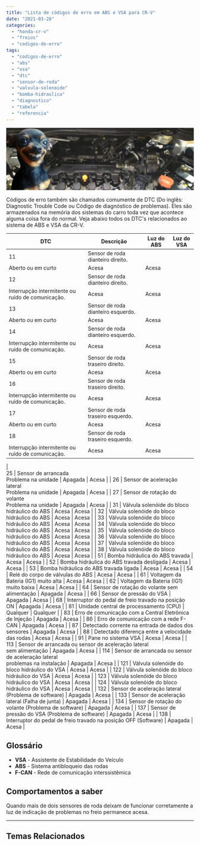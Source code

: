```yaml
---
title: "Lista de códigos de erro em ABS e VSA para CR-V"
date: "2021-03-28"
categories:
  - "honda-cr-v"
  - "freios"
  - "codigos-de-erro"
tags:
  - "codigos-de-erro"
  - "abs"
  - "vsa"
  - "dtc"
  - "sensor-de-roda"
  - "valvula-solenoide"
  - "bomba-hidraulica"
  - "diagnostico"
  - "tabela"
  - "referencia"
---
```


![](media/header_dtc.jpg)

Códigos de erro também são chamados comumente de DTC (Do inglês: Diagnostic Trouble Code ou Código de diagnóstico de problemas). Eles são armazenados na memória dos sistemas do carro toda vez que acontece alguma coisa fora do normal. Veja abaixo todos os DTC's relacionados ao sistema de ABS e VSA da CR-V.

<!--more-->

| DTC | Descrição | Luz do ABS | Luz do VSA |
| --- | --- | --- | --- |
| 11 | Sensor de roda dianteiro direito.  
Aberto ou em curto | Acesa | Acesa |
| 12 | Sensor de roda dianteiro direito.  
Interrupção intermitente ou ruído de comunicação. | Acesa | Acesa |
| 13 | Sensor de roda dianteiro esquerdo.  
Aberto ou em curto | Acesa | Acesa |
| 14 | Sensor de roda dianteiro esquerdo.  
Interrupção intermitente ou ruído de comunicação. | Acesa | Acesa |
| 15 | Sensor de roda traseiro direito.  
Aberto ou em curto | Acesa | Acesa |
| 16 | Sensor de roda traseiro direito.  
Interrupção intermitente ou ruído de comunicação. | Acesa | Acesa |
| 17 | Sensor de roda traseiro esquerdo.  
Aberto ou em curto | Acesa | Acesa |
| 18 | Sensor de roda traseiro esquerdo.  
Interrupção intermitente ou ruído de comunicação. | Acesa | Acesa |
|   
25 | Sensor de arrancada  
Problema na unidade | Apagada | Acesa |
| 26 | Sensor de aceleração lateral  
Problema na unidade | Apagada | Acesa |
| 27 | Sensor de rotação do volante  
Problema na unidade | Apagada | Acesa |
| 31 | Válvula solenóide do bloco hidráulico do ABS | Acesa | Acesa |
| 32 | Válvula solenóide do bloco hidráulico do ABS | Acesa | Acesa |
| 33 | Válvula solenóide do bloco hidráulico do ABS | Acesa | Acesa |
| 34 | Válvula solenóide do bloco hidráulico do ABS | Acesa | Acesa |
| 35 | Válvula solenóide do bloco hidráulico do ABS | Acesa | Acesa |
| 36 | Válvula solenóide do bloco hidráulico do ABS | Acesa | Acesa |
| 37 | Válvula solenóide do bloco hidráulico do ABS | Acesa | Acesa |
| 38 | Válvula solenóide do bloco hidráulico do ABS | Acesa | Acesa |
| 51 | Bomba hidráulica do ABS travada | Acesa | Acesa |
| 52 | Bomba hidráulica do ABS travada desligada | Acesa | Acesa |
| 53 | Bomba hidráulica do ABS travada ligada | Acesa | Acesa |
| 54 | Relé do corpo de válvulas do ABS | Acesa | Acesa |
| 61 | Voltagem da Bateria (IG1) muito alta | Acesa | Acesa |
| 62 | Voltagem da Bateria (IG1) muito baixa | Acesa | Acesa |
| 64 | Sensor de rotação do volante sem alimentação | Apagada | Acesa |
| 66 | Sensor de pressão do VSA | Apagada | Acesa |
| 68 | Interruptor do pedal de freio travado na posição ON | Apagada | Acesa |
| 81 | Unidade central de processamento (CPU) | Qualquer | Qualquer |
| 83 | Erro de comunicação com a Central Eletrônica de Injeção | Apagada | Acesa |
| 86 | Erro de comunicação com a rede F-CAN | Apagada | Acesa |
| 87 | Detectado corrente na entrada de dados dos sensores | Apagada | Acesa |
| 88 | Detectado diferença entre a velocidade das rodas | Acesa | Acesa |
| 91 | Pane no sistema VSA | Acesa | Acesa |
| 113 | Sensor de arrancada ou sensor de aceleração lateral  
sem alimentação | Apagada | Acesa |
| 114 | Sensor de arrancada ou sensor de aceleração lateral  
problemas na instalação | Apagada | Acesa |
| 121 | Válvula solenóide do bloco hidráulico do VSA | Acesa | Acesa |
| 122 | Válvula solenóide do bloco hidráulico do VSA | Acesa | Acesa |
| 123 | Válvula solenóide do bloco hidráulico do VSA | Acesa | Acesa |
| 124 | Válvula solenóide do bloco hidráulico do VSA | Acesa | Acesa |
| 132 | Sensor de aceleração lateral (Problema de software) | Apagada | Acesa |
| 133 | Sensor de aceleração lateral (Falha de junta) | Apagada | Acesa |
| 134 | Sensor de rotação do volante (Problema de software) | Apagada | Acesa |
| 137 | Sensor de pressão do VSA (Problema de software) | Apagada | Acesa |
| 138 | Interruptor do pedal de freio travado na posição OFF (Software) | Apagada | Acesa |

## Glossário

- **VSA** - Assistente de Estabilidade do Veículo
- **ABS** - Sistema antibloqueio das rodas
- **F-CAN** - Rede de comunicação interssistêmica

## Comportamentos a saber

Quando mais de dois sensores de roda deixam de funcionar corretamente a luz de indicação de problemas no freio permanece acesa.

* * *

## Temas Relacionados
